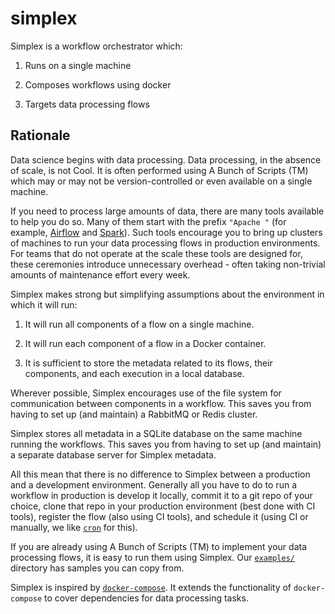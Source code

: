 # simplex

Simplex is a workflow orchestrator which:

1. Runs on a single machine

2. Composes workflows using docker

3. Targets data processing flows


## Rationale

Data science begins with data processing. Data processing, in the absence of scale, is not Cool. It
is often performed using A Bunch of Scripts (TM) which may or may not be version-controlled or even
available on a single machine.

If you need to process large amounts of data, there are many tools available to help you do so. Many
of them start with the prefix `"Apache "` (for example, [Airflow](https://airflow.apache.org/) and
[Spark](https://spark.apache.org/)). Such tools encourage you to bring up clusters of machines to
run your data processing flows in production environments. For teams that do not operate at the
scale these tools are designed for, these ceremonies introduce unnecessary overhead - often taking
non-trivial amounts of maintenance effort every week.

Simplex makes strong but simplifying assumptions about the environment in which it will run:

1. It will run all components of a flow on a single machine.

2. It will run each component of a flow in a Docker container.

3. It is sufficient to store the metadata related to its flows, their components, and each execution
in a local database.

Wherever possible, Simplex encourages use of the file system for communication between components in
a workflow. This saves you from having to set up (and maintain) a RabbitMQ or Redis cluster.

Simplex stores all metadata in a SQLite database on the same machine running the workflows. This
saves you from having to set up (and maintain) a separate database server for Simplex metadata.

All this mean that there is no difference to Simplex between a production and a development
environment. Generally all you have to do to run a workflow in production is develop it locally,
commit it to a git repo of your choice, clone that repo in your production environment (best done
with CI tools), register the flow (also using CI tools), and schedule it (using CI or manually, we
like [`cron`](https://en.wikipedia.org/wiki/Cron) for this).

If you are already using A Bunch of Scripts (TM) to implement your data processing flows, it is easy
to run them using Simplex. Our [`examples/`](./examples) directory has samples you can copy from.

Simplex is inspired by [`docker-compose`](https://github.com/docker/compose). It extends the
functionality of `docker-compose` to cover dependencies for data processing tasks.
